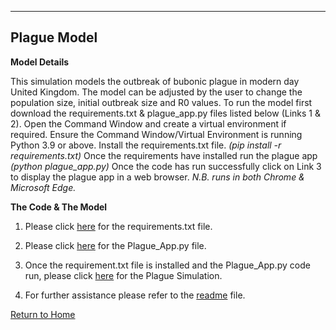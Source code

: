 
---
**Plague Model**
---

**Model Details**

  This simulation models the outbreak of bubonic plague in modern day United Kingdom. The model can be adjusted by the user to change the population size, initial outbreak size  and R0 values. 
  To run the model first download the requirements.txt & plague_app.py files listed below (Links 1 & 2). 
  Open the Command Window and create a virtual environment if required. Ensure the Command Window/Virtual Environment is running Python 3.9 or above.
  Install the requirements.txt file. *(pip install -r requirements.txt)*
  Once the requirements have installed run the plague app *(python plague_app.py)*
  Once the code has run successfully click on Link 3 to display the plague app in a web browser. *N.B. runs in both Chrome & Microsoft Edge.*

**The Code & The Model**

  1. Please click [here](https://github.com/Daisymay55/Daisymay55.github.io/blob/master/requirements.txt) for the requirements.txt file.
  
  2. Please click [here](https://github.com/Daisymay55/Daisymay55.github.io/blob/master/Plague_App.py) for the Plague_App.py file.
  
  3. Once the requirement.txt file is installed and the Plague_App.py code run, please click [here](http://127.0.0.1:8050/) for the Plague Simulation.
  
  4. For further assistance please refer to the [readme](https://daisymay55.github.io/index.html) file.

[Return to Home](https://daisymay55.github.io/home.html)

